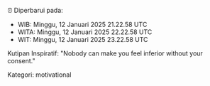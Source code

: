 ⏰ Diperbarui pada:
- WIB: Minggu, 12 Januari 2025 21.22.58 UTC
- WITA: Minggu, 12 Januari 2025 22.22.58 UTC
- WIT: Minggu, 12 Januari 2025 23.22.58 UTC

Kutipan Inspiratif:
"Nobody can make you feel inferior without your consent."


Kategori: motivational


